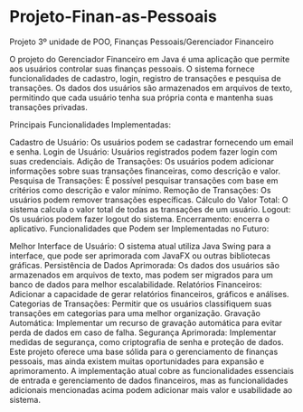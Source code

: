 # Projeto-Finan-as-Pessoais
Projeto 3º unidade de POO, Finanças Pessoais/Gerenciador Financeiro

O projeto do Gerenciador Financeiro em Java é uma aplicação que permite aos usuários controlar suas finanças pessoais. O sistema fornece funcionalidades de cadastro, login, registro de transações e pesquisa de transações. Os dados dos usuários são armazenados em arquivos de texto, permitindo que cada usuário tenha sua própria conta e mantenha suas transações privadas.

Principais Funcionalidades Implementadas:

Cadastro de Usuário: Os usuários podem se cadastrar fornecendo um email e senha.
Login de Usuário: Usuários registrados podem fazer login com suas credenciais.
Adição de Transações: Os usuários podem adicionar informações sobre suas transações financeiras, como descrição e valor.
Pesquisa de Transações: É possível pesquisar transações com base em critérios como descrição e valor mínimo.
Remoção de Transações: Os usuários podem remover transações específicas.
Cálculo do Valor Total: O sistema calcula o valor total de todas as transações de um usuário.
Logout: Os usuários podem fazer logout do sistema.
Encerramento: encerra o aplicativo.
Funcionalidades que Podem ser Implementadas no Futuro:

Melhor Interface de Usuário: O sistema atual utiliza Java Swing para a interface, que pode ser aprimorada com JavaFX ou outras bibliotecas gráficas.
Persistência de Dados Aprimorada: Os dados dos usuários são armazenados em arquivos de texto, mas podem ser migrados para um banco de dados para melhor escalabilidade.
Relatórios Financeiros: Adicionar a capacidade de gerar relatórios financeiros, gráficos e análises.
Categorias de Transações: Permitir que os usuários classifiquem suas transações em categorias para uma melhor organização.
Gravação Automática: Implementar um recurso de gravação automática para evitar perda de dados em caso de falha.
Segurança Aprimorada: Implementar medidas de segurança, como criptografia de senha e proteção de dados.
Este projeto oferece uma base sólida para o gerenciamento de finanças pessoais, mas ainda existem muitas oportunidades para expansão e aprimoramento. A implementação atual cobre as funcionalidades essenciais de entrada e gerenciamento de dados financeiros, mas as funcionalidades adicionais mencionadas acima podem adicionar mais valor e usabilidade ao sistema.
